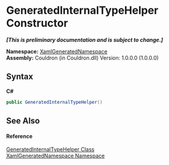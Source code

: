 # GeneratedInternalTypeHelper Constructor 
 _**\[This is preliminary documentation and is subject to change.\]**_

**Namespace:**&nbsp;<a href="N_XamlGeneratedNamespace">XamlGeneratedNamespace</a><br />**Assembly:**&nbsp;Couldron (in Couldron.dll) Version: 1.0.0.0 (1.0.0.0)

## Syntax

**C#**<br />
``` C#
public GeneratedInternalTypeHelper()
```


## See Also


#### Reference
<a href="T_XamlGeneratedNamespace_GeneratedInternalTypeHelper">GeneratedInternalTypeHelper Class</a><br /><a href="N_XamlGeneratedNamespace">XamlGeneratedNamespace Namespace</a><br />